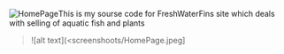 ![HomePage](https://github.com/user-attachments/assets/5331857c-0d41-4f8f-9ab0-6d510435399e)This is my sourse code for FreshWaterFins site which deals with selling of aquatic fish and plants 

> ![alt text](<screenshoots/HomePage.jpeg]
